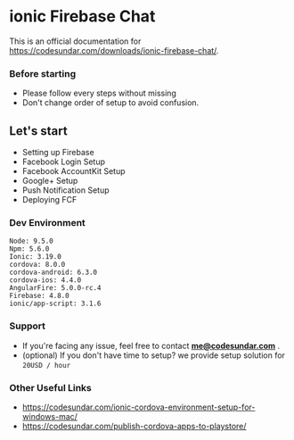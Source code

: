 # ionic Firebase Chat

This is an official documentation for https://codesundar.com/downloads/ionic-firebase-chat/. 

### Before starting

- Please follow every steps without missing
- Don't change order of setup to avoid confusion.

## Let's start

  - Setting up Firebase
  - Facebook Login Setup
  - Facebook AccountKit Setup
  - Google+ Setup
  - Push Notification Setup
  - Deploying FCF

### Dev Environment

    Node: 9.5.0
    Npm: 5.6.0
    Ionic: 3.19.0
    cordova: 8.0.0
    cordova-android: 6.3.0
    cordova-ios: 4.4.0
    AngularFire: 5.0.0-rc.4
    Firebase: 4.8.0
    ionic/app-script: 3.1.6

### Support
- If you're facing any issue, feel free to contact **me@codesundar.com** .
- (optional) If you don't have time to setup? we provide setup solution for ``20USD / hour``

### Other Useful Links
- https://codesundar.com/ionic-cordova-environment-setup-for-windows-mac/
- https://codesundar.com/publish-cordova-apps-to-playstore/